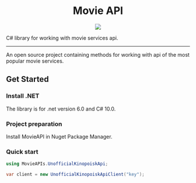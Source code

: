 <h1 align="center">Movie API</h1>

<p align="center">

<img src="https://badges.frapsoft.com/os/v1/open-source.svg?v=103" >
</p>

C# library for working with movie services api.

---

An open source project containing methods for working with api of the most popular movie services.

## Get Started

### Install .NET

The library is for .net version 6.0 and C# 10.0.

### Project preparation

Install MovieAPI in Nuget Package Manager.

### Quick start

```cs
using MovieAPIs.UnofficialKinopoiskApi;

var client = new UnofficialKinopoiskApiClient("key"); 
```
